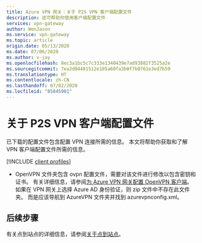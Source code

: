 ```yaml
---
title: Azure VPN 网关：关于 P2S VPN 客户端配置文件
description: 这可帮助你使用客户端配置文件
services: vpn-gateway
author: WenJason
ms.service: vpn-gateway
ms.topic: article
origin.date: 05/13/2020
ms.date: 07/06/2020
ms.author: v-jay
ms.openlocfilehash: 8ec3a1bc5c7c333e1340439e7ad93882f3525a2e
ms.sourcegitcommit: 7ea2d04481512e185a60fa3b0f7b0761e3ed7b59
ms.translationtype: HT
ms.contentlocale: zh-CN
ms.lasthandoff: 07/02/2020
ms.locfileid: "85845901"
---
```

# <a name="about-p2s-vpn-client-profiles"></a>关于 P2S VPN 客户端配置文件

已下载的配置文件包含配置 VPN 连接所需的信息。 本文将帮助你获取和了解 VPN 客户端配置文件所需的信息。

[!INCLUDE [client profiles](../../includes/vpn-gateway-vwan-vpn-profile-download.md)]

* OpenVPN 文件夹包含 ovpn 配置文件，需要对该文件进行修改以包含密钥和证书。 有关详细信息，请参阅[为 Azure VPN 网关配置 OpenVPN 客户端](vpn-gateway-howto-openvpn-clients.md#windows)。 如果在 VPN 网关上选择 Azure AD 身份验证，则 zip 文件中不存在此文件夹。 而是应该导航到 AzureVPN 文件夹并找到 azurevpnconfig.xml。

## <a name="next-steps"></a>后续步骤

有关点到站点的详细信息，请参阅[关于点到站点](point-to-site-about.md)。
